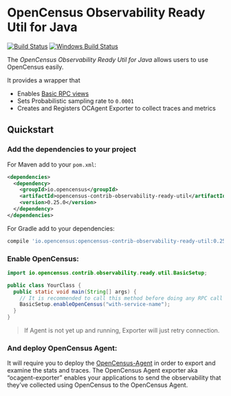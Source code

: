# OpenCensus Observability Ready Util for Java

[![Build Status][travis-image]][travis-url]
[![Windows Build Status][appveyor-image]][appveyor-url]

The *OpenCensus Observability Ready Util for Java* allows users to use OpenCensus easily.

It provides a wrapper that
* Enables [Basic RPC views](https://github.com/census-instrumentation/opencensus-java/blob/2a17c8482ffb04540ea4ac0a5f746ad8d536c996/contrib/grpc_metrics/src/main/java/io/opencensus/contrib/grpc/metrics/RpcViews.java#L219)
* Sets Probabilistic sampling rate to `0.0001`
* Creates and Registers OCAgent Exporter to collect traces and metrics

## Quickstart

### Add the dependencies to your project

For Maven add to your `pom.xml`:
```xml
<dependencies>
  <dependency>
    <groupId>io.opencensus</groupId>
    <artifactId>opencensus-contrib-observability-ready-util</artifactId>
    <version>0.25.0</version>
  </dependency>
</dependencies>
```

For Gradle add to your dependencies:
```groovy
compile 'io.opencensus:opencensus-contrib-observability-ready-util:0.25.0'
```

### Enable OpenCensus:

```java
import io.opencensus.contrib.observability.ready.util.BasicSetup;

public class YourClass {
  public static void main(String[] args) {
    // It is recommended to call this method before doing any RPC call to avoid missing stats.
    BasicSetup.enableOpenCensus("with-service-name");
  }
}
```

> If Agent is not yet up and running, Exporter will just retry connection.

### And deploy OpenCensus Agent:

It will require you to deploy the [OpenCensus-Agent](https://github.com/census-instrumentation/opencensus-service#opencensus-agent) in order to export and examine the stats and traces.
The OpenCensus Agent exporter aka “ocagent-exporter” enables your applications to send the
observability that they’ve collected using OpenCensus to the OpenCensus Agent.


[travis-image]: https://travis-ci.org/census-instrumentation/opencensus-java.svg?branch=master
[travis-url]: https://travis-ci.org/census-instrumentation/opencensus-java
[appveyor-image]: https://ci.appveyor.com/api/projects/status/hxthmpkxar4jq4be/branch/master?svg=true
[appveyor-url]: https://ci.appveyor.com/project/opencensusjavateam/opencensus-java/branch/master
